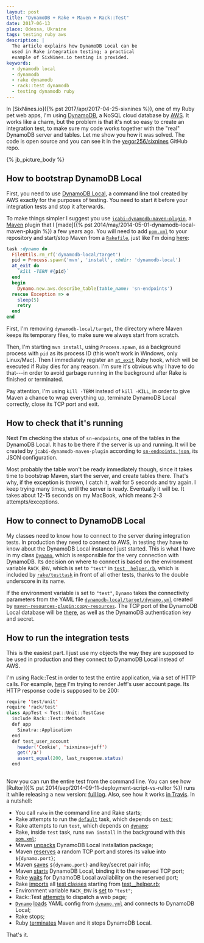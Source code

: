 ```yaml
---
layout: post
title: "DynamoDB + Rake + Maven + Rack::Test"
date: 2017-06-13
place: Odessa, Ukraine
tags: testing ruby aws
description: |
  The article explains how DynamoDB Local can be
  used in Rake integration testing; a practical
  example of SixNines.io testing is provided.
keywords:
  - dynamodb local
  - dynamodb
  - rake dynamodb
  - rack::test dynamodb
  - testing dynamodb ruby
---
```


In
[SixNines.io]({% pst 2017/apr/2017-04-25-sixnines %}),
one of my Ruby pet web apps, I'm using
[DynamoDB](https://aws.amazon.com/dynamodb/), a NoSQL cloud database
by [AWS](https://aws.amazon.com/). It works like a charm, but the problem
is that it's not so easy to create an integration test, to make sure
my code works together with the "real" DynamoDB server and tables. Let me
show you how it was solved. The code is open source and you can see it
in the [yegor256/sixnines](https://github.com/yegor256/sixnines) GitHub repo.

<!--more-->

{% jb_picture_body %}

## How to bootstrap DynamoDB Local

First, you need to use
[DynamoDB Local](https://aws.amazon.com/blogs/aws/dynamodb-local-for-desktop-development/),
a command line tool created by AWS exactly for the
purposes of testing. You need to start it before your integration
tests and stop it afterwards.

To make things simpler
I suggest you use [`jcabi-dynamodb-maven-plugin`](https://dynamodb.jcabi.com/),
a [Maven](https://maven.apache.org/) plugin that I
[made]({% pst 2014/may/2014-05-01-dynamodb-local-maven-plugin %}) a few years ago.
You will need to add
[`pom.xml`](https://github.com/yegor256/sixnines/blob/0.17/dynamodb-local/pom.xml) to your
repository and start/stop Maven from a
[`Rakefile`](https://github.com/yegor256/sixnines/blob/0.17/Rakefile),
just like I'm doing [here](https://github.com/yegor256/sixnines/blob/0.17/Rakefile#L50-L67):

```ruby
task :dynamo do
  FileUtils.rm_rf('dynamodb-local/target')
  pid = Process.spawn('mvn', 'install', chdir: 'dynamodb-local')
  at_exit do
    `kill -TERM #{pid}`
  end
  begin
    Dynamo.new.aws.describe_table(table_name: 'sn-endpoints')
  rescue Exception => e
    sleep(5)
    retry
  end
end
```

First, I'm removing `dynamodb-local/target`, the directory where Maven keeps
its temporary files, to make sure we always start from scratch.

Then, I'm starting `mvn install`, using `Process.spawn`, as a background
process with `pid` as its process ID (this won't work in Windows, only Linux/Mac).
Then I immediately register an
[`at_exit`](https://ruby-doc.org/core-2.2.3/Kernel.html#method-i-at_exit)
Ruby hook, which will be executed if Ruby dies for any reason. I'm sure
it's obvious why I have to do that---in order to avoid garbage running
in the background after Rake is finished or terminated.

Pay attention, I'm using `kill -TERM` instead of `kill -KILL`, in order to
give Maven a chance to wrap everything up, terminate DynamoDB Local correctly,
close its TCP port and exit.

## How to check that it's running

Next I'm checking the status of `sn-endpoints`, one of the tables in the
DynamoDB Local. It has to be there if the server is up and running. It will
be created by `jcabi-dynamodb-maven-plugin` according to
[`sn-endpoints.json`](https://github.com/yegor256/sixnines/blob/0.17/dynamodb-local/tables/sn-endpoints.json),
its JSON configuration.

Most probably the table won't be ready immediately though, since it takes time to
bootstrap Maven, start the server, and create tables there. That's why, if the
exception is thrown, I catch it, wait for 5 seconds and try again.
I keep trying many times, until the server is ready. Eventually it will be.
It takes about 12-15 seconds on my MacBook, which means 2-3 attempts/exceptions.

## How to connect to DynamoDB Local

My classes need to know how to connect to the server during integration tests.
In production they need to connect to AWS, in testing they have to
know about the DynamoDB Local instance I just started. This is what I have in my class
[`Dynamo`](https://github.com/yegor256/sixnines/blob/0.17/objects/dynamo.rb),
which is responsible for the very connection with DynamoDB. Its decision
on where to connect is based on the environment variable `RACK_ENV`, which
is set to `"test"` in
[`test__helper.rb`](https://github.com/yegor256/sixnines/blob/0.17/test/test__helper.rb#L25),
which is included by
[`rake/testtask`](https://github.com/yegor256/sixnines/blob/0.17/Rakefile#L39)
in front of all other tests, thanks to the double underscore in its name.

If the environment variable is set to `"test"`,
`Dynamo` takes the connectivity parameters from the YAML file
[`dynamodb-local/target/dynamo.yml`](https://github.com/yegor256/sixnines/blob/0.17/objects/dynamo.rb#L37)
created by
[`maven-resources-plugin:copy-resources`](https://github.com/yegor256/sixnines/blob/0.17/dynamodb-local/pom.xml#L79-L100).
The TCP port of the DynamoDB Local database will be
[there](https://github.com/yegor256/sixnines/blob/0.17/dynamodb-local/config/dynamo.yml),
as well as the DynamoDB authentication key and secret.

## How to run the integration tests

This is the easiest part. I just use my objects the way they are supposed
to be used in production and they connect to DynamoDB Local instead of AWS.

I'm using Rack::Test in order to test the entire application, via a set
of HTTP calls. For example,
[here](https://github.com/yegor256/sixnines/blob/0.17/test/test_sixnines.rb#L143-L147)
I'm trying to render Jeff's user account page.
Its HTTP response code is supposed to be 200:

```java
require 'test/unit'
require 'rack/test'
class AppTest < Test::Unit::TestCase
  include Rack::Test::Methods
  def app
    Sinatra::Application
  end
  def test_user_account
    header('Cookie', 'sixnines=jeff')
    get('/a')
    assert_equal(200, last_response.status)
  end
```

##

Now you can run the entire test from the command line. You can see how
[Rultor]({% pst 2014/sep/2014-09-11-deployment-script-vs-rultor %})
runs it while releasing a new version: [full log](https://www.rultor.com/t/11705-302080694).
Also, see how it works [in Travis](https://travis-ci.org/yegor256/sixnines).
In a nutshell:

  * You call `rake` in the command line and Rake starts;
  * Rake attempts to run the [`default`](https://github.com/yegor256/sixnines/blob/0.17/Rakefile#L32) task,
    which depends on [`test`](https://github.com/yegor256/sixnines/blob/0.17/Rakefile#L36);
  * Rake attempts to run `test`, which depends on
    [`dynamo`](https://github.com/yegor256/sixnines/blob/0.17/Rakefile#L50);
  * Rake, inside `test` task, runs `mvn install` in the background
    with this [`pom.xml`](https://github.com/yegor256/sixnines/blob/0.17/dynamodb-local/pom.xml);
  * Maven [unpacks](https://github.com/yegor256/sixnines/blob/0.17/dynamodb-local/pom.xml#L38-L60)
    DynamoDB Local installation package;
  * Maven [reserves](https://github.com/yegor256/sixnines/blob/0.17/dynamodb-local/pom.xml#L61-L78)
    a random TCP port and stores its value into `${dynamo.port}`;
  * Maven [saves](https://github.com/yegor256/sixnines/blob/0.17/dynamodb-local/pom.xml#L79-L100)
    `${dynamo.port}` and key/secret pair info;
  * Maven [starts](https://github.com/yegor256/sixnines/blob/0.17/dynamodb-local/pom.xml#L101-L128)
    DynamoDB Local, binding it to the reserved TCP port;
  * Rake [waits](https://github.com/yegor256/sixnines/blob/0.17/Rakefile#L57-L65)
    for DynamoDB Local availability on the reserved port;
  * Rake [imports](https://github.com/yegor256/sixnines/blob/0.17/Rakefile#L38-L39)
    all [test classes](https://github.com/yegor256/sixnines/tree/0.17/test) starting from
    [test__helper.rb](https://github.com/yegor256/sixnines/blob/0.17/test/test__helper.rb);
  * Environment variable `RACK_ENV` is [set](https://github.com/yegor256/sixnines/blob/0.17/test/test__helper.rb#L25)
    to `"test"`;
  * Rack::Test [attempts](https://github.com/yegor256/sixnines/blob/0.17/test/test_sixnines.rb#L145)
    to dispatch a web page;
  * [`Dynamo`](https://github.com/yegor256/sixnines/blob/0.17/objects/dynamo.rb)
    [loads](https://github.com/yegor256/sixnines/blob/0.17/objects/dynamo.rb#L37-L39) YAML config from
    [`dynamo.yml`](https://github.com/yegor256/sixnines/blob/0.17/dynamodb-local/config/dynamo.yml)
    and connects to DynamoDB Local;
  * Rake stops;
  * Ruby [terminates](https://github.com/yegor256/sixnines/blob/0.17/Rakefile#L53-L56)
    Maven and it stops DynamoDB Local.

That's it.

